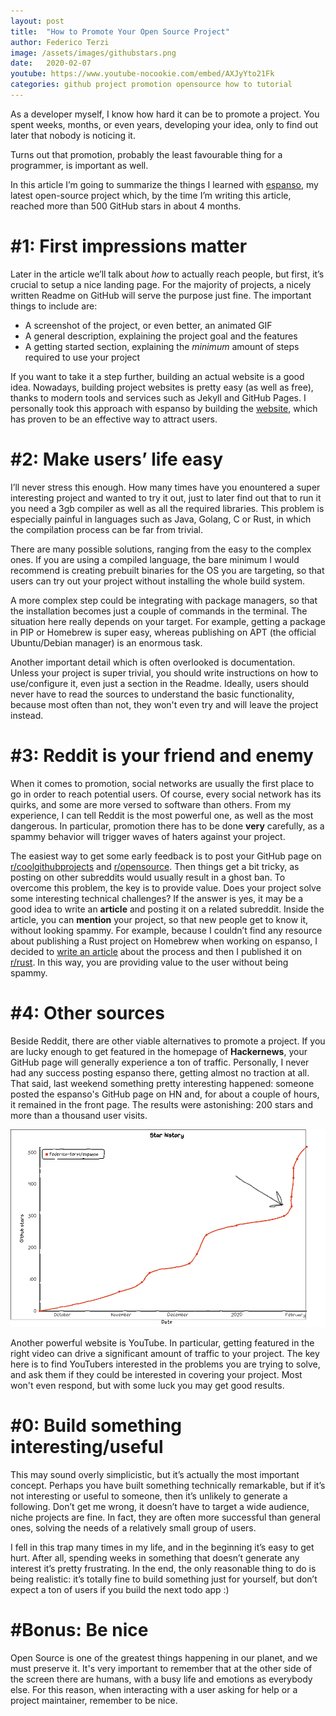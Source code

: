 ```yaml
---
layout: post
title:  "How to Promote Your Open Source Project"
author: Federico Terzi
image: /assets/images/githubstars.png
date:   2020-02-07
youtube: https://www.youtube-nocookie.com/embed/AXJyYto21Fk
categories: github project promotion opensource how to tutorial
---
```

As a developer myself, I know how hard it can be to promote a project. You spent weeks, months, or even years, developing your idea, only to find out later that nobody is noticing it.

Turns out that promotion, probably the least favourable thing for a programmer, is important as well.

In this article I’m going to summarize the things I learned with [espanso](https://github.com/federico-terzi/espanso), my latest open-source project which, by the time I’m writing this article, reached more than 500 GitHub stars in about 4 months. 

# #1: First impressions matter

Later in the article we’ll talk about _how_ to actually reach people, but first, it’s crucial to setup a nice landing page. For the majority of projects, a nicely written Readme on GitHub will serve the purpose just fine. The important things to include are:

*   A screenshot of the project, or even better, an animated GIF
*   A general description, explaining the project goal and the features
*   A getting started section, explaining the _minimum_ amount of steps required to use your project

If you want to take it a step further, building an actual website is a good idea. Nowadays, building project websites is pretty easy (as well as free), thanks to modern tools and services such as Jekyll and GitHub Pages. I personally took this approach with espanso by building the [website](https://espanso.org/), which has proven to be an effective way to attract users.

# #2: Make users’ life easy

I’ll never stress this enough. How many times have you enountered a super interesting project and wanted to try it out, just to later find out that to run it you need a 3gb compiler as well as all the required libraries. This problem is especially painful in languages such as Java, Golang, C or Rust, in which the compilation process can be far from trivial.

There are many possible solutions, ranging from the easy to the complex ones. If you are using a compiled language, the bare minimum I would recommend is creating prebuilt binaries for the OS you are targeting, so that users can try out your project without installing the whole build system.

A more complex step could be integrating with package managers, so that the installation becomes just a couple of commands in the terminal. The situation here really depends on your target. For example, getting a package in PIP or Homebrew is super easy, whereas publishing on APT (the official Ubuntu/Debian manager) is an enormous task.

Another important detail which is often overlooked is documentation. Unless your project is super trivial, you should write instructions on how to use/configure it, even just a section in the Readme. Ideally, users should never have to read the sources to understand the basic functionality, because most often than not, they won't even try and will leave the project instead.

# #3: Reddit is your friend and enemy

When it comes to promotion, social networks are usually the first place to go in order to reach potential users. Of course, every social network has its quirks, and some are more versed to software than others. From my experience, I can tell Reddit is the most powerful one, as well as the most dangerous. In particular, promotion there has to be done **very** carefully, as a spammy behavior will trigger waves of haters against your project.

The easiest way to get some early feedback is to post your GitHub page on [r/coolgithubprojects](https://www.reddit.com/r/coolgithubprojects/) and [r/opensource](https://www.reddit.com/r/opensource). Then things get a bit tricky, as posting on other subreddits would usually result in a ghost ban. To overcome this problem, the key is to provide value. Does your project solve some interesting technical challenges? If the answer is yes, it may be a good idea to write an **article** and posting it on a related subreddit. Inside the article, you can **mention** your project, so that new people get to know it, without looking spammy. For example, because I couldn’t find any resource about publishing a Rust project on Homebrew when working on espanso, I decided to [write an article](https://federicoterzi.com/blog/how-to-publish-your-rust-project-on-homebrew/) about the process and then I published it on [r/rust](https://www.reddit.com/r/Rust). In this way, you are providing value to the user without being spammy.

# #4: Other sources

Beside Reddit, there are other viable alternatives to promote a project. If you are lucky enough to get featured in the homepage of **Hackernews**, your GitHub page will generally experience a ton of traffic. Personally, I never had any success posting espanso there, getting almost no traction at all. That said, last weekend something pretty interesting happened: someone posted the espanso's GitHub page on HN and, for about a couple of hours, it remained in the front page. The results were astonishing: 200 stars and more than a thousand user visits.

![Star history of the project](/assets/images/stargazers.png)

Another powerful website is YouTube. In particular, getting featured in the right video can drive a significant amount of traffic to your project. The key here is to find YouTubers interested in the problems you are trying to solve, and ask them if they could be interested in covering your project. Most won't even respond, but with some luck you may get good results.

# #0: Build something interesting/useful

This may sound overly simplicistic, but it’s actually the most important concept. Perhaps  you have built something technically remarkable, but if it’s not interesting or useful to someone, then it’s unlikely to generate a following. Don’t get me wrong, it doesn’t have to target a wide audience, niche projects are fine. In fact, they are often more successful than general ones, solving the needs of a relatively small group of users. 

I fell in this trap many times in my life, and in the beginning it’s easy to get hurt. After all, spending weeks in something that doesn’t generate any interest it’s pretty frustrating. In the end, the only reasonable thing to do is being realistic: it’s totally fine to build something just for yourself, but don’t expect a ton of users if you build the next todo app :)

# #Bonus: Be nice

Open Source is one of the greatest things happening in our planet, and we must preserve it. It's very important to remember that at the other side of the screen there are humans, with a busy life and emotions as everybody else. For this reason, when interacting with a user asking for help or a project maintainer, remember to be nice.
